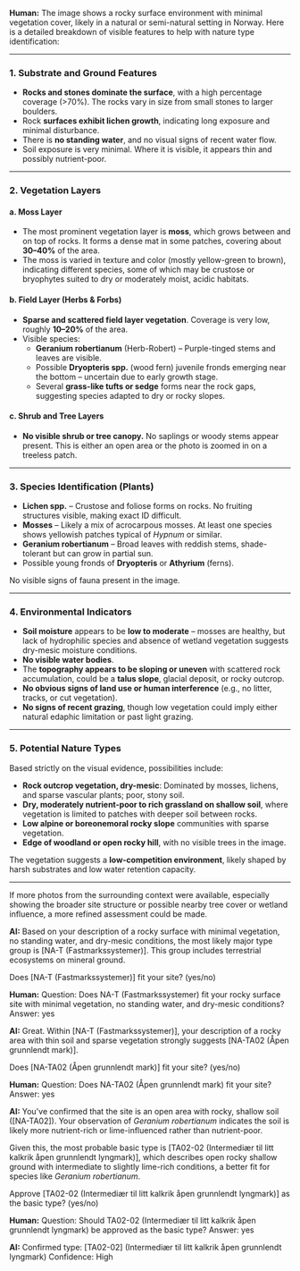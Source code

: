 **Human:** The image shows a rocky surface environment with minimal vegetation cover, likely in a natural or semi-natural setting in Norway. Here is a detailed breakdown of visible features to help with nature type identification:

---

### **1. Substrate and Ground Features**
- **Rocks and stones dominate the surface**, with a high percentage coverage (>70%). The rocks vary in size from small stones to larger boulders.
- Rock **surfaces exhibit lichen growth**, indicating long exposure and minimal disturbance.
- There is **no standing water**, and no visual signs of recent water flow.
- Soil exposure is very minimal. Where it is visible, it appears thin and possibly nutrient-poor.

---

### **2. Vegetation Layers**
#### **a. Moss Layer**
- The most prominent vegetation layer is **moss**, which grows between and on top of rocks. It forms a dense mat in some patches, covering about **30–40%** of the area.
- The moss is varied in texture and color (mostly yellow-green to brown), indicating different species, some of which may be crustose or bryophytes suited to dry or moderately moist, acidic habitats.

#### **b. Field Layer (Herbs & Forbs)**
- **Sparse and scattered field layer vegetation**. Coverage is very low, roughly **10–20%** of the area.
- Visible species:
  - **Geranium robertianum** (Herb-Robert) – Purple-tinged stems and leaves are visible.
  - Possible **Dryopteris spp.** (wood fern) juvenile fronds emerging near the bottom – uncertain due to early growth stage.
  - Several **grass-like tufts or sedge** forms near the rock gaps, suggesting species adapted to dry or rocky slopes.

#### **c. Shrub and Tree Layers**
- **No visible shrub or tree canopy.** No saplings or woody stems appear present. This is either an open area or the photo is zoomed in on a treeless patch.

---

### **3. Species Identification (Plants)**
- **Lichen spp.** – Crustose and foliose forms on rocks. No fruiting structures visible, making exact ID difficult.
- **Mosses** – Likely a mix of acrocarpous mosses. At least one species shows yellowish patches typical of *Hypnum* or similar.
- **Geranium robertianum** – Broad leaves with reddish stems, shade-tolerant but can grow in partial sun.
- Possible young fronds of **Dryopteris** or **Athyrium** (ferns).
  
No visible signs of fauna present in the image.

---

### **4. Environmental Indicators**
- **Soil moisture** appears to be **low to moderate** – mosses are healthy, but lack of hydrophilic species and absence of wetland vegetation suggests dry-mesic moisture conditions.
- **No visible water bodies**.
- The **topography appears to be sloping or uneven** with scattered rock accumulation, could be a **talus slope**, glacial deposit, or rocky outcrop.
- **No obvious signs of land use or human interference** (e.g., no litter, tracks, or cut vegetation).
- **No signs of recent grazing**, though low vegetation could imply either natural edaphic limitation or past light grazing.

---

### **5. Potential Nature Types**
Based strictly on the visual evidence, possibilities include:
- **Rock outcrop vegetation, dry-mesic**: Dominated by mosses, lichens, and sparse vascular plants; poor, stony soil.
- **Dry, moderately nutrient-poor to rich grassland on shallow soil**, where vegetation is limited to patches with deeper soil between rocks.
- **Low alpine or boreonemoral rocky slope** communities with sparse vegetation.
- **Edge of woodland or open rocky hill**, with no visible trees in the image.

The vegetation suggests a **low-competition environment**, likely shaped by harsh substrates and low water retention capacity.

---

If more photos from the surrounding context were available, especially showing the broader site structure or possible nearby tree cover or wetland influence, a more refined assessment could be made.

**AI:** Based on your description of a rocky surface with minimal vegetation, no standing water, and dry-mesic conditions, the most likely major type group is [NA-T (Fastmarkssystemer)]. This group includes terrestrial ecosystems on mineral ground.

Does [NA-T (Fastmarkssystemer)] fit your site? (yes/no)

**Human:** Question: Does NA-T (Fastmarkssystemer) fit your rocky surface site with minimal vegetation, no standing water, and dry-mesic conditions? 
Answer: yes

**AI:** Great. Within [NA-T (Fastmarkssystemer)], your description of a rocky area with thin soil and sparse vegetation strongly suggests [NA-TA02 (Åpen grunnlendt mark)].

Does [NA-TA02 (Åpen grunnlendt mark)] fit your site? (yes/no)

**Human:** Question: Does NA-TA02 (Åpen grunnlendt mark) fit your site? 
Answer: yes

**AI:** You've confirmed that the site is an open area with rocky, shallow soil ([NA-TA02]). Your observation of *Geranium robertianum* indicates the soil is likely more nutrient-rich or lime-influenced rather than nutrient-poor.

Given this, the most probable basic type is [TA02-02 (Intermediær til litt kalkrik åpen grunnlendt lyngmark)], which describes open rocky shallow ground with intermediate to slightly lime-rich conditions, a better fit for species like *Geranium robertianum*.

Approve [TA02-02 (Intermediær til litt kalkrik åpen grunnlendt lyngmark)] as the basic type? (yes/no)

**Human:** Question: Should TA02-02 (Intermediær til litt kalkrik åpen grunnlendt lyngmark) be approved as the basic type? 
Answer: yes

**AI:** Confirmed type: [TA02-02] (Intermediær til litt kalkrik åpen grunnlendt lyngmark)
Confidence: High